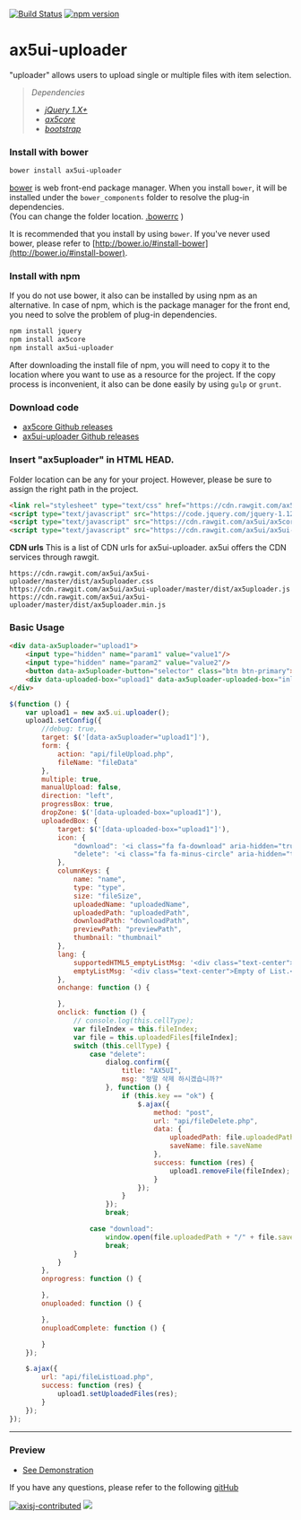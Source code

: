 [![Build Status](https://travis-ci.org/ax5ui/ax5ui-uploader.svg?branch=master)](https://travis-ci.org/ax5ui/ax5ui-uploader)
[![npm version](https://badge.fury.io/js/ax5ui-uploader.svg)](https://badge.fury.io/js/ax5ui-uploader)

# ax5ui-uploader
"uploader" allows users to upload single or multiple files with item selection.

> *Dependencies*
> * _[jQuery 1.X+](http://jquery.com/)_
> * _[ax5core](http://ax5.io/ax5core)_
> * _[bootstrap](http://getbootstrap.com/)_


### Install with bower
```sh
bower install ax5ui-uploader
```
[bower](http://bower.io/#install-bower) is web front-end package manager.
When you install `bower`, it will be installed under the `bower_components` folder to resolve the plug-in dependencies.  
(You can change the folder location. [.bowerrc](http://bower.io/docs/config/#bowerrc-specification) )

It is recommended that you install by using `bower`. 
If you've never used bower, please refer to [http://bower.io/#install-bower](http://bower.io/#install-bower).

### Install with npm
If you do not use bower, it also can be installed by using npm as an alternative.
In case of npm, which is the package manager for the front end, you need to solve the problem of plug-in dependencies.

```sh
npm install jquery
npm install ax5core
npm install ax5ui-uploader
```

After downloading the install file of npm, you will need to copy it to the location where you want to use as a resource for the project.
If the copy process is inconvenient, it also can be done easily by using `gulp` or `grunt`.

### Download code
- [ax5core Github releases](https://github.com/ax5ui/ax5core/releases)
- [ax5ui-uploader Github releases](https://github.com/ax5ui/ax5ui-uploader/releases)


### Insert "ax5uploader" in HTML HEAD.

Folder location can be any for your project. However, please be sure to assign the right path in the project.

```html
<link rel="stylesheet" type="text/css" href="https://cdn.rawgit.com/ax5ui/ax5ui-uploader/master/dist/ax5uploader.css" />
<script type="text/javascript" src="https://code.jquery.com/jquery-1.12.3.min.js"></script>
<script type="text/javascript" src="https://cdn.rawgit.com/ax5ui/ax5core/master/dist/ax5core.min.js"></script>
<script type="text/javascript" src="https://cdn.rawgit.com/ax5ui/ax5ui-uploader/master/dist/ax5uploader.min.js"></script>
```

**CDN urls**
This is a list of CDN urls for ax5ui-uploader. ax5ui offers the CDN services through rawgit.
```
https://cdn.rawgit.com/ax5ui/ax5ui-uploader/master/dist/ax5uploader.css
https://cdn.rawgit.com/ax5ui/ax5ui-uploader/master/dist/ax5uploader.js
https://cdn.rawgit.com/ax5ui/ax5ui-uploader/master/dist/ax5uploader.min.js
```

### Basic Usage
```html
<div data-ax5uploader="upload1">
    <input type="hidden" name="param1" value="value1"/>
    <input type="hidden" name="param2" value="value2"/>
    <button data-ax5uploader-button="selector" class="btn btn-primary">파일선택 (*/*)</button>
    <div data-uploaded-box="upload1" data-ax5uploader-uploaded-box="inline"></div>
</div>
```

```js
$(function () {
    var upload1 = new ax5.ui.uploader();
    upload1.setConfig({
        //debug: true,
        target: $('[data-ax5uploader="upload1"]'),
        form: {
            action: "api/fileUpload.php",
            fileName: "fileData"
        },
        multiple: true,
        manualUpload: false,
        direction: "left",
        progressBox: true,
        dropZone: $('[data-uploaded-box="upload1"]'),
        uploadedBox: {
            target: $('[data-uploaded-box="upload1"]'),
            icon: {
                "download": '<i class="fa fa-download" aria-hidden="true"></i>',
                "delete": '<i class="fa fa-minus-circle" aria-hidden="true"></i>'
            },
            columnKeys: {
                name: "name",
                type: "type",
                size: "fileSize",
                uploadedName: "uploadedName",
                uploadedPath: "uploadedPath",
                downloadPath: "downloadPath",
                previewPath: "previewPath",
                thumbnail: "thumbnail"
            },
            lang: {
                supportedHTML5_emptyListMsg: '<div class="text-center">Drop files here or click to upload.</div>',
                emptyListMsg: '<div class="text-center">Empty of List.</div>'
            },
            onchange: function () {

            },
            onclick: function () {
                // console.log(this.cellType);
                var fileIndex = this.fileIndex;
                var file = this.uploadedFiles[fileIndex];
                switch (this.cellType) {
                    case "delete":
                        dialog.confirm({
                            title: "AX5UI",
                            msg: "정말 삭제 하시겠습니까?"
                        }, function () {
                            if (this.key == "ok") {
                                $.ajax({
                                    method: "post",
                                    url: "api/fileDelete.php",
                                    data: {
                                        uploadedPath: file.uploadedPath,
                                        saveName: file.saveName
                                    },
                                    success: function (res) {
                                        upload1.removeFile(fileIndex);
                                    }
                                });
                            }
                        });
                        break;

                    case "download":
                        window.open(file.uploadedPath + "/" + file.saveName, "_blank", "width=600, height=600");
                        break;
                }
            }
        },
        onprogress: function () {

        },
        onuploaded: function () {

        },
        onuploadComplete: function () {

        }
    });

    $.ajax({
        url: "api/fileListLoad.php",
        success: function (res) {
            upload1.setUploadedFiles(res);
        }
    });
});
```

- - -

### Preview
- [See Demonstration](http://ax5.io/ax5ui-uploader/demo/index.html)

If you have any questions, please refer to the following [gitHub](https://github.com/ax5ui/ax5ui-kernel)


[![axisj-contributed](https://img.shields.io/badge/AXISJ.com-Contributed-green.svg)](https://github.com/axisj) ![](https://img.shields.io/badge/Seowoo-Mondo&Thomas-red.svg)
